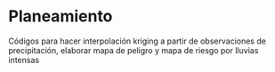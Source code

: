 # Planeamiento
Códigos para hacer interpolación kriging a partir de observaciones de precipitación, elaborar mapa de peligro y mapa de riesgo por lluvias intensas

